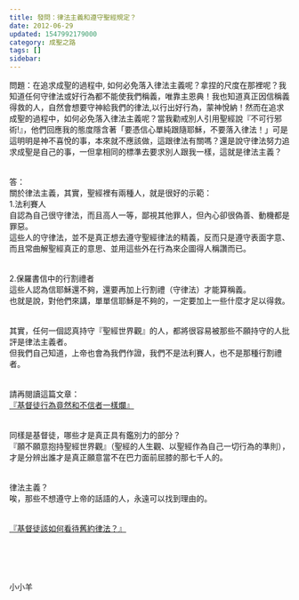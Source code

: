 ```yaml
---
title: 發問：律法主義和遵守聖經規定？
date: 2012-06-29
updated: 1547992179000
category: 成聖之路
tags: []
sidebar: 
---
```


<p>問題：在追求成聖的過程中, 如何必免落入律法主義呢？拿捏的尺度在那裡呢？我知道任何守律法或好行為都不能使我們稱義，唯靠主恩典！我也知道真正因信稱義得救的人，自然會想要守神給我們的律法,以行出好行為，蒙神悅納！然而在追求成聖的過程中，如何必免落入律法主義呢？當我勸戒別人引用聖經說『不可行邪術!』，他們回應我的態度隱含著「要憑信心單純跟隨耶穌，不要落入律法！」可是這明明是神不喜悅的事，本來就不應該做，這跟律法有關嗎？還是說守律法努力追求成聖是自己的事，一但拿相同的標準去要求別人跟我一樣，這就是律法主義？ <br/><!--more--> <br/><br/>答：<br/>關於律法主義，其實，聖經裡有兩種人，就是很好的示範：<br/>1.法利賽人<br/>自認為自己很守律法，而且高人一等，鄙視其他罪人，但內心卻很偽善、動機都是罪惡。<br/>這些人的守律法，並不是真正想去遵守聖經律法的精義，反而只是遵守表面字意、而且常曲解聖經真正的意思、並用這些外在行為來企圖得人稱讚而已。<br/><br/> <br/>2.保羅書信中的行割禮者<br/>這些人認為信耶穌還不夠，還要再加上行割禮（守律法）才能算稱義。<br/>也就是說，對他們來講，單單信耶穌是不夠的，一定要加上一些什麼才足以得救。<br/><br/> <br/>其實，任何一個認真持守『聖經世界觀』的人，都將很容易被那些不願持守的人批評是律法主義者。<br/>但我們自己知道，上帝也會為我們作證，我們不是法利賽人，也不是那種行割禮者。<br/><br/> <br/>請再閱讀這篇文章：<br/><a href="/posts/269194268">『基督徒行為竟然和不信者一樣爛』</a><br/><br/><br/>同樣是基督徒，哪些才是真正具有鑑別力的部分？<br/>『願不願意抱持聖經世界觀』（聖經的人生觀、以聖經作為自己一切行為的準則），才是分辨出誰才是真正願意當不在巴力面前屈膝的那七千人的。<br/> <br/><br/>律法主義？<br/>唉，那些不想遵守上帝的話語的人，永遠可以找到理由的。<br/> <br/><br/><a href="/posts/269194716">『基督徒該如何看待舊約律法？』</a><br/><br/><br/><br/><br/><br/>小小羊<br/><br/><br/><br/><br/></p>